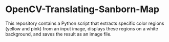 # OpenCV-Translating-Sanborn-Map
This repository contains a Python script that extracts specific color regions (yellow and pink) from an input image, displays these regions on a white background, and saves the result as an image file.
